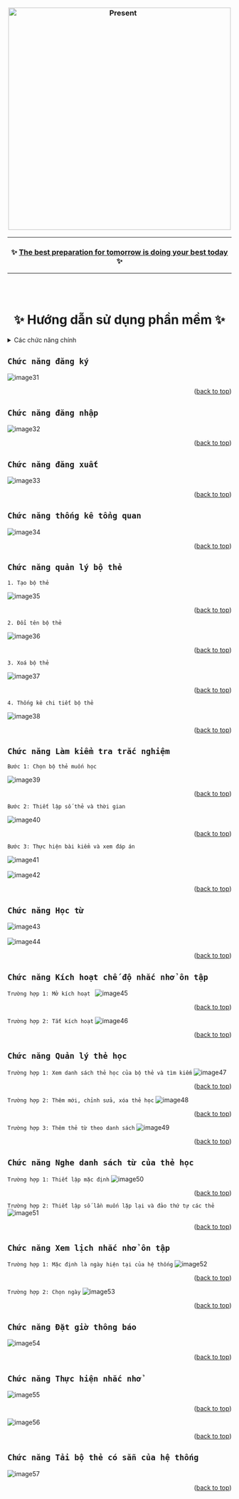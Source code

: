 <a name="readme-top"></a>
<h3 align="center">
  <img src="https://user-images.githubusercontent.com/22954435/191142225-bac75599-3dd5-4a32-8ca8-3e802417452e.png" alt="Present" width=500 />
</h3>
<hr />
<h3 align="center">
  ✨ <a href="#">The best preparation for tomorrow is doing your best today</a> ✨
</h3>
<hr />

<br></br>
<h1 align="center">✨ Hướng dẫn sử dụng phần mềm ✨</h1>

<!-- TABLE OF CONTENTS -->
<details>
  <summary> Các chức năng chính </summary>
  <ul>
    <li><a href="#chức-năng-đăng-ký">Chức năng đăng ký</a></li>
    <li><a href="#chức-năng-đăng-nhập">Chức năng đăng nhập</a></li>
    <li><a href="#chức-năng-đăng-xuất">Chức năng đăng xuất</a></li>
    <li><a href="#chức-năng-thống-kê-tổng-quan">Chức năng thống kê tổng quan</a></li>
    <li>
      <a href="#chức-năng-quản-lý-bộ-thẻ">Chức năng quản lý bộ thẻ</a>
      <ul>
        <li>1. Tạo bộ thẻ</li>
        <li>2. Đổi tên bộ thẻ</li>
        <li>3. Xoá bộ thẻ</li>
        <li>4. Thống kê chi tiết bộ thẻ</li>
      </ul>
    </li>
    <li>
      <a href="#chức-năng-làm-kiểm-tra-trắc-nghiệm">Chức năng Làm kiểm tra trắc nghiệm</a>
      <ul>
        <li>Bước 1: Chọn bộ thẻ muốn học</li>
        <li>Bước 2: Thiết lập số thẻ và thời gian</li>
        <li>Bước 3: Thực hiện bài kiểm và xem đáp án</li>
      </ul>
    </li>
    <li><a href="#chức-năng-học-từ">Chức năng Học từ</a></li>
    <li>
      <a href="#chức-năng-kích-hoạt-chế-độ-nhắc-nhở-ôn-tập">Chức năng Kích hoạt chế độ nhắc nhở ôn tập</a>
      <ul>
        <li>Trường hợp 1: Mở kích hoạt</a></li>
        <li>Trường hợp 2: Tắt kích hoạt</a></li>
      </ul>
    </li>
    <li>
      <a href="#chức-năng-quảnlý-thẻ-học">Chức năng Quản lý thẻ học</a>
      <ul>
        <li>Trường hợp 1: Xem danh sách thẻ học của bộ thẻ và tìm kiếm</li>
        <li>Trường hợp 2: Thêm mới, chỉnh sửa, xóa thẻ học</li>
        <li>Trường hợp 3: Thêm thẻ từ theo danh sách</li>
      </ul>
    </li>
    <li>
      <a href="#chức-năng-nghe-danh-sách-từ-của-thẻ-học">Chức năng Nghe danh sách từ của thẻ học</a>
      <ul>
        <li>Trường hợp 1: Thiết lập mặc định</li>
        <li>Trường hợp 2: Thiết lập số lần muốn lặp lại và đảo thứ tự các thẻ</li>
      </ul>
    </li>
    <li>
      <a href="#chức-năng-xem-lịch-nhắc-nhở-ôn-tập">Chức năng Xem lịch nhắc nhở ôn tập</a>
      <ul>
        <li>Trường hợp 1: Mặc định là ngày hiện tại của hệ thống</li>
        <li>Trường hợp 2: Chọn ngày</li>
      </ul>
    </li>
    <li><a href="#chức-năng-Đặt-giờ-thông-báo">Chức năng Đặt giờ thông báo</a></li>
    <li><a href="#chức-năng-thực-hiện-nhắc-nhở">Chức năng Thực hiện nhắc nhở</a></li>
    <li><a href="#chức-năng-tải-bộ-thẻ-có-sẵn-của-hệ-thống">Chức năng Tải bộ thẻ có sẵn của hệ thống</a></li>
  </ul>
</details>
<!-- https://github.com/othneildrew/Best-README-Template#built-with -->

## `Chức năng đăng ký`

![image31](https://user-images.githubusercontent.com/22954435/191136542-a03ae500-856e-490d-a4c4-954c325bda40.png)
<p align="right">(<a href="#readme-top">back to top</a>)</p>

## `Chức năng đăng nhập`

![image32](https://user-images.githubusercontent.com/22954435/191137449-c4d22105-7178-43f9-8e10-07eee5800f2a.png)
<p align="right">(<a href="#readme-top">back to top</a>)</p>

## `Chức năng đăng xuất`

![image33](https://user-images.githubusercontent.com/22954435/191138004-dbb6dd3b-8e59-4ce3-90ea-c4d4c1844066.png)
<p align="right">(<a href="#readme-top">back to top</a>)</p>

## `Chức năng thống kê tổng quan`

![image34](https://user-images.githubusercontent.com/22954435/191138140-e2fb4743-323e-4e09-92a5-045959e8fcac.png)
<p align="right">(<a href="#readme-top">back to top</a>)</p>

## `Chức năng quản lý bộ thẻ`

`1. Tạo bộ thẻ  `

![image35](https://user-images.githubusercontent.com/22954435/191138512-a485ac8e-eb97-4e34-85c9-fe1783c29b1e.png)
<p align="right">(<a href="#readme-top">back to top</a>)</p>

`2. Đổi tên bộ thẻ  `

![image36](https://user-images.githubusercontent.com/22954435/191138919-a6e1d752-f1fc-4eb6-a417-afec9e3c87c3.png)
<p align="right">(<a href="#readme-top">back to top</a>)</p>

`3. Xoá bộ thẻ  `

![image37](https://user-images.githubusercontent.com/22954435/191142900-d59d7f47-c55c-4783-b4ec-9f536c0d79cf.png)
<p align="right">(<a href="#readme-top">back to top</a>)</p>

`4. Thống kê chi tiết bộ thẻ  `

![image38](https://user-images.githubusercontent.com/22954435/191145375-b4e353de-00cf-44d7-b9e9-33ce00aaf12f.png)
<p align="right">(<a href="#readme-top">back to top</a>)</p>

## `Chức năng Làm kiểm tra trắc nghiệm`

`Bước 1: Chọn bộ thẻ muốn học`

![image39](https://user-images.githubusercontent.com/22954435/191147034-cf7a62bc-3852-472f-81bb-5f704ffb3bc1.png)
<p align="right">(<a href="#readme-top">back to top</a>)</p>

`Bước 2: Thiết lập số thẻ và thời gian`

![image40](https://user-images.githubusercontent.com/22954435/191147271-d56d1036-e34a-4c47-a9d7-349a604dbe78.png)
<p align="right">(<a href="#readme-top">back to top</a>)</p>

`Bước 3: Thực hiện bài kiểm và xem đáp án`

![image41](https://user-images.githubusercontent.com/22954435/191150848-34f7d332-7f41-42e3-8265-3c3ced057ec6.png)
<br></br>
![image42](https://user-images.githubusercontent.com/22954435/191150923-7d934215-14bc-4d56-8c6f-5b761b0ea1a1.png)
<p align="right">(<a href="#readme-top">back to top</a>)</p>


## `Chức năng Học từ`

![image43](https://user-images.githubusercontent.com/22954435/191151016-ff4262fc-13c7-4f89-9027-db1d127f0316.png)
<br></br>
![image44](https://user-images.githubusercontent.com/22954435/191151113-3b5ff6c6-2aca-4889-8983-aa6146dc6ed9.png)
<p align="right">(<a href="#readme-top">back to top</a>)</p>

## `Chức năng Kích hoạt chế độ nhắc nhở ôn tập`

`Trường hợp 1: Mở kích hoạt `
![image45](https://user-images.githubusercontent.com/22954435/191151555-cfaf965a-c102-4b66-8852-97e7c85c63de.png)
<p align="right">(<a href="#readme-top">back to top</a>)</p>

`Trường hợp 2: Tắt kích hoạt`
![image46](https://user-images.githubusercontent.com/22954435/191151608-f4954218-7b41-4b66-aae5-4b36f4b6b241.png)
<p align="right">(<a href="#readme-top">back to top</a>)</p>

## `Chức năng Quản lý thẻ học`

`Trường hợp 1: Xem danh sách thẻ học của bộ thẻ và tìm kiếm`
![image47](https://user-images.githubusercontent.com/22954435/191154889-e0978b9e-3ca9-4e7b-80a2-bf4c381a369f.png)
<p align="right">(<a href="#readme-top">back to top</a>)</p>

`Trường hợp 2: Thêm mới, chỉnh sửa, xóa thẻ học`
![image48](https://user-images.githubusercontent.com/22954435/191155024-2d3528c7-2108-47c9-9f1b-77e31e9f2604.png)
<p align="right">(<a href="#readme-top">back to top</a>)</p>

`Trường hợp 3: Thêm thẻ từ theo danh sách`
![image49](https://user-images.githubusercontent.com/22954435/191155332-e3dee47c-5dd8-4d31-a99c-e2331d43c527.png)
<p align="right">(<a href="#readme-top">back to top</a>)</p>

## `Chức năng Nghe danh sách từ của thẻ học`

`Trường hợp 1: Thiết lập mặc định`
![image50](https://user-images.githubusercontent.com/22954435/191155631-cc0a419e-8a4d-4dae-8c73-e18162771786.png)
<p align="right">(<a href="#readme-top">back to top</a>)</p>

`Trường hợp 2: Thiết lập số lần muốn lặp lại và đảo thứ tự các thẻ`
![image51](https://user-images.githubusercontent.com/22954435/191155701-ccfc92cb-fcb8-44af-a985-2af61bc35af1.png)
<p align="right">(<a href="#readme-top">back to top</a>)</p>

## `Chức năng Xem lịch nhắc nhở ôn tập`

`Trường hợp 1: Mặc định là ngày hiện tại của hệ thống`
![image52](https://user-images.githubusercontent.com/22954435/191156079-d9dab3e4-a28b-4ba0-935e-796be2971087.png)
<p align="right">(<a href="#readme-top">back to top</a>)</p>

`Trường hợp 2: Chọn ngày`
![image53](https://user-images.githubusercontent.com/22954435/191156201-5d0ecc55-096a-425f-b749-e57d95d94558.png)
<p align="right">(<a href="#readme-top">back to top</a>)</p>

## `Chức năng Đặt giờ thông báo`

![image54](https://user-images.githubusercontent.com/22954435/191156336-e2ba016b-18b0-402e-ab50-9672b9df11c2.png)
<p align="right">(<a href="#readme-top">back to top</a>)</p>

## `Chức năng Thực hiện nhắc nhở`

![image55](https://user-images.githubusercontent.com/22954435/191156505-dc635f6a-af23-4dcc-88e0-1d0ef6bb9533.png)
<p align="right">(<a href="#readme-top">back to top</a>)</p>

![image56](https://user-images.githubusercontent.com/22954435/191156760-a7eb5359-fc7e-4665-9c62-0d4e76b823d2.png)
<p align="right">(<a href="#readme-top">back to top</a>)</p>

## `Chức năng Tải bộ thẻ có sẵn của hệ thống`

![image57](https://user-images.githubusercontent.com/22954435/191156869-7bc8e685-c3cd-44a3-a77e-d400b6bd55e0.png)
<p align="right">(<a href="#readme-top">back to top</a>)</p>
<br></br>
